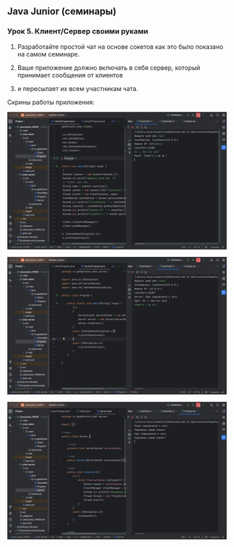 ## Java Junior (семинары)

### Урок 5. Клиент/Сервер своими руками

1. Разработайте простой чат на основе сокетов как это было показано на самом семинаре.

2. Ваше приложение должно включать в себя сервер, который принимает сообщения от клиентов

3. и пересылает их всем участникам чата.

Скрины работы приложения:

![1](https://github.com/PavelLogeiko/JavaJunior_HW05/blob/main/images/1.png)

![2](https://github.com/PavelLogeiko/JavaJunior_HW05/blob/main/images/2.png)

![3](https://github.com/PavelLogeiko/JavaJunior_HW05/blob/main/images/3.png)
